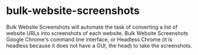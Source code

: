 # bulk-website-screenshots
Bulk Website Screenshots will automate the task of converting a list of website URLs into screenshots of each website. Bulk Website Screenshots Google Chrome's command line interface, or Headless Chrome (it is headless because it does not have a GUI, the head) to take the screenshots.
